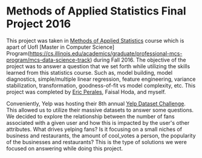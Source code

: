 # Methods of Applied Statistics Final Project 2016

This project was taken in [Methods of Applied Statistics](https://www.coursera.org/learn/stat-420/) course which is apart of UofI [Master in Computer Science] Program(https://cs.illinois.edu/academics/graduate/professional-mcs-program/mcs-data-science-track) during Fall 2016. The objective of the project was to answer a question that we set forth while utilizing the skills learned from this statistics course. Such as, model building, model diagnostics, simple/multiple linear regression, feature engineering, variance stabilization, transformation, goodness-of-fit vs model complexity, etc. This project was completed by [Eric Perales](https://github.com/omarterp/), Faisal Hoda, and myself. 

Conveniently, Yelp was hosting their 8th annual [Yelp Dataset Challenge](https://www.yelp.com/dataset_challenge). This allowed us to utilize their massive datasets to answer some questions. We decided to explore the relationship between the number of fans associated with a given user and how this is impacted by the user's other attributes. What drives yelping fans? Is it focusing on a small niches of business and restaurants, the amount of cool_votes a person, the popularity of the businesses and restaurants? This is the type of solutions we were focused on answering while doing this project. 
